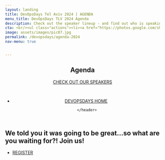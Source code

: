 ```yaml
---
layout: landing
title: DevOpsDays Tel Aviv 2024 | AGENDA 
menu_title: DevOpsDays TLV 2024 Agenda
description: Check out the speaker lineup - and find out who is speaking at DevOpsDays TLV 2024 with co-located events Cloud Native & OSS Day and Statscraft! 
cta: <br/><ul class="actions"><li><a href="https://photos.google.com/share/AF1QipOpUTN9sigVsGqRXhu9q0iFwhh_1tx5079duMT2nO8Gf68YdvpcwSs17Io37QNsTQ?key=OEttZkRtbjRiS29vNklmeHRuN08tVkk1cFc5dkhn" class="button special fit" target="_blank"> VIEW PICS</a></li></ul>&nbsp;<ul class="actions"><li><a href="/devopsdays" class="button fit"><span class="icon alt fa-home"></span> BACK TO DEVOPSDAYS </a></li></ul>
image: assets/images/pic07.jpg
permalink: /devopsdays/agenda-2024
nav-menu: true


---
```


<!-- Main -->
<div id="main" class="alt">

<!-- One -->
<section id="one">
	<div class="inner">
		<header class="major">
			<h1>Agenda</h1> 
         <a href="/devopsdays/speakers-2024" class="button next scrolly">CHECK OUT OUR SPEAKERS</a> 
		 <br/>
		<p>&nbsp;</p>
		 <ul class="actions"><li><a href="/devopsdays" class="button fit"><span class="icon alt fa-home"></span> DEVOPSDAYS HOME </a></li></ul>

		</header>

        
<script src="https://static.elfsight.com/platform/platform.js" async></script>
<div class="elfsight-app-e0e8b4b4-54d8-4a8a-ab08-a15509b32a9d" data-elfsight-app-lazy></div>
      
</div>

<div class="inner">
			<h2>We told you it was going to be great...so what are you waiting for?! Join us!</h2>
<ul class="actions">
                    <li><a href="/devopsdays#register" class="button next">REGISTER</a></li>
                </ul>

